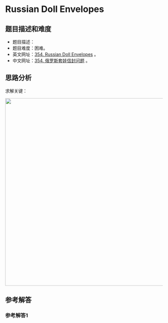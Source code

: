 # Russian Doll Envelopes

## 题目描述和难度
+ 题目描述：
+ 题目难度：困难。
+ 英文网址：[354. Russian Doll Envelopes](https://leetcode.com/problems/russian-doll-envelopes/description/)  。
+ 中文网址：[354. 俄罗斯套娃信封问题](https://leetcode-cn.com/problems/russian-doll-envelopes/description/)  。
## 思路分析
求解关键：

<img src="https://liweiwei1419.github.io/images/leetcode-solution/" width="600">

## 参考解答
### 参考解答1

```java

```